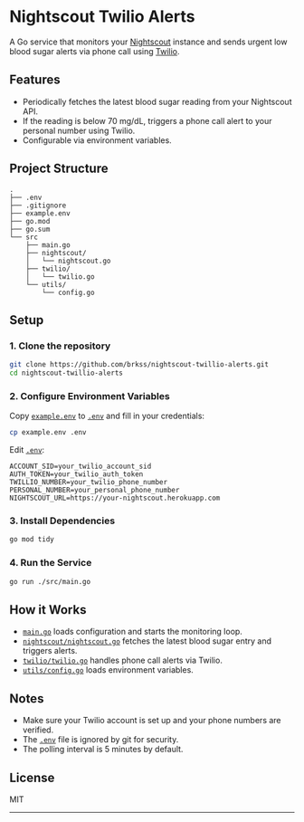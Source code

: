 # Nightscout Twilio Alerts

A Go service that monitors your [Nightscout](https://www.nightscout.info/) instance and sends urgent low blood sugar alerts via phone call using [Twilio](https://www.twilio.com/).

## Features

- Periodically fetches the latest blood sugar reading from your Nightscout API.
- If the reading is below 70 mg/dL, triggers a phone call alert to your personal number using Twilio.
- Configurable via environment variables.

## Project Structure

```
.
├── .env
├── .gitignore
├── example.env
├── go.mod
├── go.sum
└── src
    ├── main.go
    ├── nightscout/
    │   └── nightscout.go
    ├── twilio/
    │   └── twilio.go
    └── utils/
        └── config.go
```

## Setup

### 1. Clone the repository

```sh
git clone https://github.com/brkss/nightscout-twillio-alerts.git
cd nightscout-twillio-alerts
```

### 2. Configure Environment Variables

Copy [`example.env`](example.env ) to [`.env`](.env ) and fill in your credentials:

```sh
cp example.env .env
```

Edit [`.env`](.env ):

```env
ACCOUNT_SID=your_twilio_account_sid
AUTH_TOKEN=your_twilio_auth_token
TWILLIO_NUMBER=your_twilio_phone_number
PERSONAL_NUMBER=your_personal_phone_number
NIGHTSCOUT_URL=https://your-nightscout.herokuapp.com
```

### 3. Install Dependencies

```sh
go mod tidy
```

### 4. Run the Service

```sh
go run ./src/main.go
```

## How it Works

- [`main.go`](src/main.go ) loads configuration and starts the monitoring loop.
- [`nightscout/nightscout.go`](src/nightscout/nightscout.go ) fetches the latest blood sugar entry and triggers alerts.
- [`twilio/twilio.go`](src/twilio/twilio.go ) handles phone call alerts via Twilio.
- [`utils/config.go`](src/utils/config.go ) loads environment variables.

## Notes

- Make sure your Twilio account is set up and your phone numbers are verified.
- The [`.env`](.env ) file is ignored by git for security.
- The polling interval is 5 minutes by default.

## License

MIT

---
